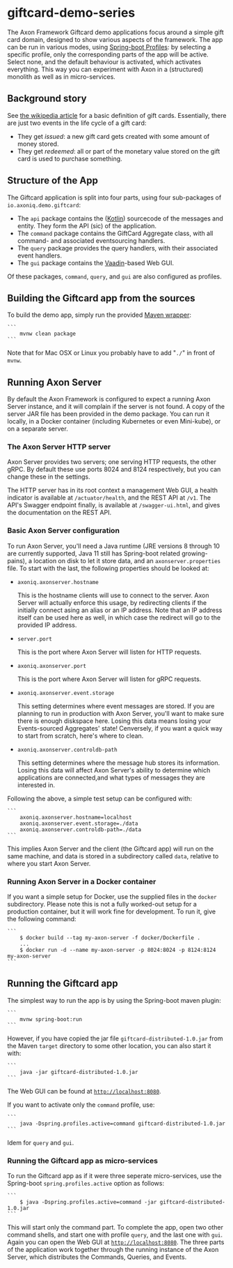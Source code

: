 # giftcard-demo-series
The Axon Framework Giftcard demo applications focus around a simple gift card domain, designed to show various aspects of the framework. The app can be run in various modes, using [Spring-boot Profiles](https://docs.spring.io/spring-boot/docs/current/reference/html/boot-features-profiles.html): by selecting a specific profile, only the corresponding parts of the app will be active. Select none, and the default behaviour is activated, which activates everything. This way you can experiment with Axon in a (structured) monolith as well as in micro-services.


## Background story
See [the wikipedia article](https://en.wikipedia.org/wiki/Gift_card) for a basic definition of gift cards. Essentially, there are just two events in the life cycle of a gift card:
* They get _issued_: a new gift card gets created with some amount of money stored.
* They get _redeemed_: all or part of the monetary value stored on the gift card is used to purchase something.

## Structure of the App
The Giftcard application is split into four parts, using four sub-packages of `io.axoniq.demo.giftcard`:
* The `api` package contains the ([Kotlin](https://kotlinlang.org/)) sourcecode of the messages and entity. They form the API (sic) of the application.
* The `command` package contains the GiftCard Aggregate class, with all command- and associated eventsourcing handlers.
* The `query` package provides the query handlers, with their associated event handlers.
* The `gui` package contains the [Vaadin](https://vaadin.com/)-based Web GUI.

Of these packages, `command`, `query`, and `gui` are also configured as profiles.

## Building the Giftcard app from the sources
To build the demo app, simply run the provided [Maven wrapper](https://www.baeldung.com/maven-wrapper):

    ```
        mvnw clean package
    ```
Note that for Mac OSX or Linux you probably have to add "`./`" in front of `mvnw`.

## Running Axon Server

By default the Axon Framework is configured to expect a running Axon Server instance, and it will complain if the server is not found. A copy of the server JAR file has been provided in the demo package. You can run it locally, in a Docker container (including Kubernetes or even Mini-kube), or on a separate server.

### The Axon Server HTTP server

Axon Server provides two servers; one serving HTTP requests, the other gRPC. By default these use ports 8024 and 8124 respectively, but you can change these in the settings.

The HTTP server has in its root context a management Web GUI, a health indicator is available at `/actuator/health`, and the REST API at `/v1`. The API's Swagger endpoint finally, is available at `/swagger-ui.html`, and gives the documentation on the REST API.

### Basic Axon Server configuration

To run Axon Server, you'll need a Java runtime (JRE versions 8 through 10 are currently supported, Java 11 still has Spring-boot related growing-pains), a location on disk to let it store data, and an `axonserver.properties` file. To start with the last, the following properties should be looked at:

* `axoniq.axonserver.hostname`

    This is the hostname clients will use to connect to the server. Axon Server will actually enforce this usage, by redirecting clients if the initially connect asing an alias or an IP address. Note that an IP address itself can be used here as well, in which case the redirect will go to the provided IP address.
* `server.port`

    This is the port where Axon Server will listen for HTTP requests.
* `axoniq.axonserver.port`

    This is the port where Axon Server will listen for gRPC requests.
* `axoniq.axonserver.event.storage`

    This setting determines where event messages are stored. If you are planning to run in production with Axon Server, you'll want to make sure there is enough diskspace here. Losing this data means losing your Events-sourced Aggregates' state! Cenversely, if you want a quick way to start from scratch, here's where to clean.
* `axoniq.axonserver.controldb-path`

    This setting determines where the message hub stores its information. Losing this data will affect Axon Server's ability to determine which applications are connected,and what types of messages they are interested in.

Following the above, a simple test setup can be configured with:

    ```
        axoniq.axonserver.hostname=localhost
        axoniq.axonserver.event.storage=./data
        axoniq.axonserver.controldb-path=./data
    ```
This implies Axon Server and the client (the Giftcard app) will run on the same machine, and data is stored in a subdirectory called `data`, relative to where you start Axon Server.

### Running Axon Server in a Docker container

If you want a simple setup for Docker, use the supplied files in the `docker` subdirectory. Please note this is not a fully worked-out setup for a production container, but it will work fine for development. To run it, give the following command:

    ```
        $ docker build --tag my-axon-server -f docker/Dockerfile .
        ...
        $ docker run -d --name my-axon-server -p 8024:8024 -p 8124:8124 my-axon-server
    ```

## Running the Giftcard app

The simplest way to run the app is by using the Spring-boot maven plugin:

    ```
        mvnw spring-boot:run
    ```
However, if you have copied the jar file `giftcard-distributed-1.0.jar` from the Maven `target` directory to some other location, you can also start it with:

    ```
        java -jar giftcard-distributed-1.0.jar
    ```
The Web GUI can be found at [`http://localhost:8080`](http://localhost:8080).

If you want to activate only the `command` profile, use:

    ```
        java -Dspring.profiles.active=command giftcard-distributed-1.0.jar
    ```
Idem for `query` and `gui`.

### Running the Giftcard app as micro-services

To run the Giftcard app as if it were three seperate micro-services, use the Spring-boot `spring.profiles.active` option as follows:

    ```
        $ java -Dspring.profiles.active=command -jar giftcard-distributed-1.0.jar
    ```
This will start only the command part. To complete the app, open two other command shells, and start one with profile `query`, and the last one with `gui`. Again you can open the Web GUI at [`http://localhost:8080`](http://localhost:8080). The three parts of the application work together through the running instance of the Axon Server, which distributes the Commands, Queries, and Events.